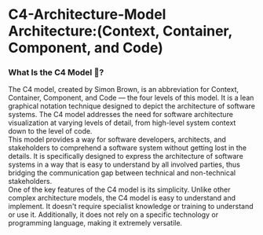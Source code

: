 # C4-Architecture-Model Architecture:(Context, Container, Component, and Code)
### What Is the C4 Model 🤔? 
The C4 model, created by Simon Brown, is an abbreviation for Context, Container, Component, and Code — the four levels of this model. It is a lean graphical notation technique designed to depict the architecture of software systems. The C4 model addresses the need for software architecture visualization at varying levels of detail, from high-level system context down to the level of code.<br>
This model provides a way for software developers, architects, and stakeholders to comprehend a software system without getting lost in the details. It is specifically designed to express the architecture of software systems in a way that is easy to understand by all involved parties, thus bridging the communication gap between technical and non-technical stakeholders.<br>
One of the key features of the C4 model is its simplicity. Unlike other complex architecture models, the C4 model is easy to understand and implement. It doesn't require specialist knowledge or training to understand or use it. Additionally, it does not rely on a specific technology or programming language, making it extremely versatile.
